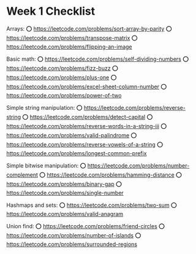 # Week 1 Checklist

Arrays:
:o: https://leetcode.com/problems/sort-array-by-parity
:o: https://leetcode.com/problems/transpose-matrix
:o: https://leetcode.com/problems/flipping-an-image

Basic math:
:o: https://leetcode.com/problems/self-dividing-numbers
:o: https://leetcode.com/problems/fizz-buzz
:o: https://leetcode.com/problems/plus-one
:o: https://leetcode.com/problems/excel-sheet-column-number
:o: https://leetcode.com/problems/power-of-two

Simple string manipulation:
:o: https://leetcode.com/problems/reverse-string
:o: https://leetcode.com/problems/detect-capital
:o: https://leetcode.com/problems/reverse-words-in-a-string-iii
:o: https://leetcode.com/problems/valid-palindrome
:o: https://leetcode.com/problems/reverse-vowels-of-a-string
:o: https://leetcode.com/problems/longest-common-prefix

Simple bitwise manipulation:
:o: https://leetcode.com/problems/number-complement
:o: https://leetcode.com/problems/hamming-distance
:o: https://leetcode.com/problems/binary-gap
:o: https://leetcode.com/problems/single-number

Hashmaps and sets:
:o: https://leetcode.com/problems/two-sum
:o: https://leetcode.com/problems/valid-anagram

Union find:
:o: https://leetcode.com/problems/friend-circles
:o: https://leetcode.com/problems/number-of-islands
:o: https://leetcode.com/problems/surrounded-regions
